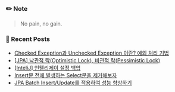 ### ✏️ Note
> No pain, no gain.

<!-- ### 📄 Portfolio -->
<!-- <a href="https://bit.ly/3mNbb0w" target="_blank">portfolio</a> -->

### 📕 Recent Posts
<!-- BLOG-POST-LIST:START -->
- [Checked Exception과 Unchecked Exception 이란? 예외 처리 기법](https://kingpiggylab.tistory.com/390)
- [[JPA] 낙관적 락&lpar;Optimistic Lock&rpar;, 비관적 락&lpar;Pessimistic Lock&rpar;](https://kingpiggylab.tistory.com/389)
- [[InteliJ] 인텔리제이 설정 백업](https://kingpiggylab.tistory.com/388)
- [Insert문 전에 발생하는 Select문을 제거해보자](https://kingpiggylab.tistory.com/387)
- [JPA Batch Insert/Update를 적용하여 성능 향상하기](https://kingpiggylab.tistory.com/386)
<!-- BLOG-POST-LIST:END -->


<!--
**HoonDragonite/HoonDragonite** is a ✨ _special_ ✨ repository because its `README.md` (this file) appears on your GitHub profile.

Here are some ideas to get you started:

- 🔭 I’m currently working on ...
- 🌱 I’m currently learning ...
- 👯 I’m looking to collaborate on ...
- 🤔 I’m looking for help with ...
- 💬 Ask me about ...
- 📫 How to reach me: ...
- 😄 Pronouns: ...
- ⚡ Fun fact: ...
-->
